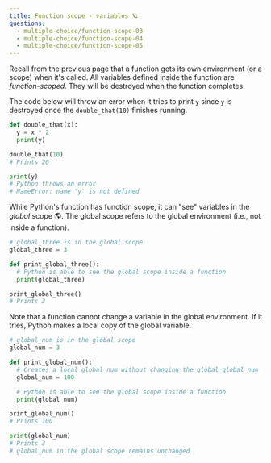 ```yaml
---
title: Function scope - variables 🪐
questions:
  - multiple-choice/function-scope-03
  - multiple-choice/function-scope-04
  - multiple-choice/function-scope-05
---
```


Recall from the previous page that a function gets its own environment (or a scope) when it's called. All variables defined inside the function are _function-scoped._ They will be destroyed when the function completes.

The code below will throw an error when it tries to print `y` since `y` is destroyed once the `double_that(10)` finishes running.

```python
def double_that(x):
  y = x * 2
  print(y)

double_that(10)
# Prints 20

print(y)
# Python throws an error
# NameError: name 'y' is not defined
```

While Python's function has function scope, it can "see" variables in the _global_ scope 🌎. The global scope refers to the global environment (i.e., not inside a function).

```python
# global_three is in the global scope
global_three = 3

def print_global_three():
  # Python is able to see the global scope inside a function
  print(global_three)

print_global_three()
# Prints 3
```

Note that a function cannot change a variable in the global environment. If it tries, Python makes a local copy of the global variable.

```python
# global_num is in the global scope
global_num = 3

def print_global_num():
  # Creates a local global_num without changing the global global_num
  global_num = 100

  # Python is able to see the global scope inside a function
  print(global_num)

print_global_num()
# Prints 100

print(global_num)
# Prints 3
# global_num in the global scope remains unchanged
```
